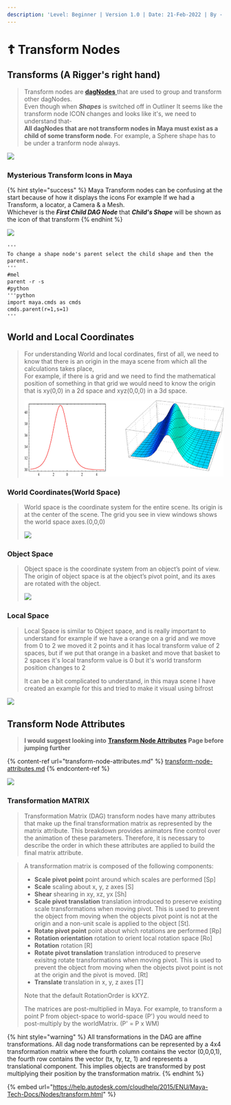 ```yaml
---
description: 'Level: Beginner | Version 1.0 | Date: 21-Feb-2022 | By - Siddarth Mehra'
---
```


# ☦ Transform Nodes

## Transforms (A Rigger's right hand)

> Transform nodes are [**dagNodes** ](./#dag-and-dag-hierarchy)that are used to group and transform other dagNodes. \
> Even though when _**Shapes**_ is switched off in Outliner It seems like the transform node ICON changes and looks like it's, we need to understand that-\
> **All dagNodes that are not transform nodes in Maya must exist as a child of some transform node**. For example, a Sphere shape has to be under a tranform node always.

![](../../../.gitbook/assets/maya\_cgzPWEp8ty.gif)

### Mysterious Transform Icons in Maya

{% hint style="success" %}
Maya Transform nodes can be confusing at the start because of how it displays the icons For example If we had a Transform, a locator, a Camera & a Mesh.\
Whichever is the _**First Child DAG Node**_ that _**Child's Shape**_ will be shown as the icon of that transform
{% endhint %}

![](../../../.gitbook/assets/maya\_3BkxPrmk2Y.gif)



```
'''
To change a shape node's parent select the child shape and then the parent. 
'''
#mel
parent -r -s
#python 
'''python
import maya.cmds as cmds
cmds.parent(r=1,s=1)
'''
```



## World and Local Coordinates&#x20;

> For understanding World and local cordinates, first of all, we need to know that there is an origin in the maya scene from which all the calculations takes place,\
> For example, if there is a grid and we need to find the mathematical position of something in that grid we would need to know the origin that is xy(0,0) in a 2d space and xyz(0,0,0) in a 3d space.
>
> ![](<../../../.gitbook/assets/image (7).png>)

### World Coordinates(World Space)

> World space is the coordinate system for the entire scene. Its origin is at the center of the scene. The grid you see in view windows shows the world space axes.(0,0,0)
>
> ![](https://help.autodesk.com/cloudhelp/2018/ENU/Maya-Basics/images/GUID-8B7AD211-47B4-4790-8543-82777029C75A.png)



### Object Space

> Object space is the coordinate system from an object’s point of view. The origin of object space is at the object’s pivot point, and its axes are rotated with the object.
>
> ![](https://help.autodesk.com/cloudhelp/2018/ENU/Maya-Basics/images/GUID-BB1C65CF-70BB-4B06-AC52-D50AAC0988FC.png)

### Local Space

> Local Space is similar to Object space, and is really important to understand for example if we have a orange on a grid and we move from  0 to 2 we moved it 2 points and it has local transform value of 2 spaces, but if we put that orange in a basket and move that basket to 2 spaces it's local transform value is 0 but it's world transform position changes to 2
>
> It can be a bit complicated to understand, in this maya scene I have created an example for this and tried to make it visual using bifrost

![](../../../.gitbook/assets/maya\_NBJp4EpmIP.gif)

## Transform Node Attributes

> **I would suggest looking into** [**Transform Node Attributes**](transform-node-attributes.md) **Page before jumping further**

{% content-ref url="transform-node-attributes.md" %}
[transform-node-attributes.md](transform-node-attributes.md)
{% endcontent-ref %}

![](../../../.gitbook/assets/maya\_gohDDARDIQ.gif)

### Transformation MATRIX

> Transformation Matrix (DAG) transform nodes have many attributes that make up the final transformation matrix as represented by the matrix attribute. This breakdown provides animators fine control over the animation of these parameters. Therefore, it is necessary to describe the order in which these attributes are applied to build the final matrix attribute.

> A transformation matrix is composed of the following components:
>
> * **Scale pivot point** point around which scales are performed \[Sp]
> * **Scale** scaling about x, y, z axes \[S]
> * **Shear** shearing in xy, xz, yx \[Sh]
> * **Scale pivot translation** translation introduced to preserve existing scale transformations when moving pivot. This is used to prevent the object from moving when the objects pivot point is not at the origin and a non-unit scale is applied to the object \[St].
> * **Rotate pivot point** point about which rotations are performed \[Rp]
> * **Rotation orientation** rotation to orient local rotation space \[Ro]
> * **Rotation** rotation \[R]
> * **Rotate pivot translation** translation introduced to preserve exisitng rotate transformations when moving pivot. This is used to prevent the object from moving when the objects pivot point is not at the origin and the pivot is moved. \[Rt]
> * **Translate** translation in x, y, z axes \[T]
>
> Note that the default RotationOrder is kXYZ.
>
> The matrices are post-multiplied in Maya. For example, to transform a point P from object-space to world-space (P') you would need to post-multiply by the worldMatrix. (P' = P x WM)



{% hint style="warning" %}
All transformations in the DAG are affine transformations. All dag node transformations can be represented by a 4x4 transformation matrix where the fourth column contains the vector (0,0,0,1), the fourth row contains the vector (tx, ty, tz, 1) and represents a translational component. This implies objects are transformed by post multiplying their position by the transformation matrix.
{% endhint %}



{% embed url="https://help.autodesk.com/cloudhelp/2015/ENU/Maya-Tech-Docs/Nodes/transform.html" %}
